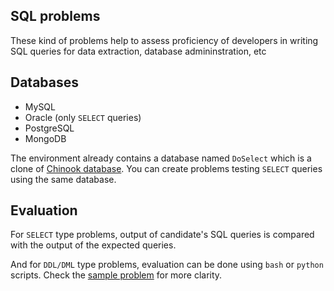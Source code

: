 ## SQL problems
These kind of problems help to assess proficiency of developers in writing SQL queries for data extraction, database admininstration, etc

## Databases
- MySQL
- Oracle (only `SELECT` queries)
- PostgreSQL
- MongoDB

The environment already contains a database named `DoSelect` which is a clone of [Chinook database](https://chinookdatabase.codeplex.com/wikipage?title=Chinook_Schema&referringTitle=Documentation). You can create problems testing `SELECT` queries using the same database.

## Evaluation
For `SELECT` type problems, output of candidate's SQL queries is compared with the output of the expected queries.

And for `DDL/DML` type problems, evaluation can be done using `bash` or `python` scripts. Check the [sample problem](sample.md) for more clarity.
